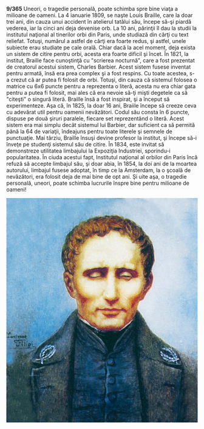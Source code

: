 **9/365** Uneori, o tragedie personală, poate schimba spre bine viaţa a milioane de oameni. La 4 ianuarie 1809, se naşte Louis Braille, care la doar trei ani, din cauza unui accident în atelierul tatălui său, începe să-şi piardă vederea, iar la cinci ani deja devenise orb. La 10 ani, părinţii îl dau la studii la institutul naţional al tinerilor orbi din Paris, unde studiază din cărţi cu text reliefat. Totuşi, numărul a astfel de cărţi era foarte redus, şi astfel, unele subiecte erau studiate pe cale orală. Chiar dacă la acel moment, deja exista un sistem de citire pentru orbi, acesta era foarte dificil şi încet. În 1821, la institut, Braille face cunoştinţă cu "scrierea nocturnă", care a fost prezentat de creatorul acestui sistem, Charles Barbier. Acest sistem fusese inventat pentru armată, însă era prea complex şi a fost respins. Cu toate acestea, s-a crezut că ar putea fi folosit de orbi. Totuşi, din cauza că sistemul folosea o matrice cu 6x6 puncte pentru a reprezenta o literă, acesta nu era chiar gata pentru a putea fi folosit, mai ales că era nevoie să-ţi mişti degetele ca să "citeşti" o singură literă. Braille însă a fost inspirat, şi a început să experimenteze. Aşa că, în 1825, la doar 16 ani, Braiile începe să creeze ceva cu adevărat util pentru oamenii nevăzători. Codul său consta în 6 puncte, dispuse pe două şiruri paralele, fiecare set reprezentând o literă. Acest sistem era mai simplu decât sistemul lui Barbier, dar suficient ca să permită până la 64 de variaţii, îndeajuns pentru toate literele şi semnele de punctuaţie. Mai târziu, Braille însuşi devine profesor la institut, şi începe să-i înveţe pe studenţi sistemul său de citire. În 1834, este invitat să demonstreze utilitatea limbajului la Expoziţia Industriei, sporindu-i popularitatea. În ciuda acestui fapt, Institutul naţional al orbilor din Paris încă refuză să accepte limbajul său, şi doar abia, în 1854, la doi ani de la moartea autorului, limbajul fusese adoptat, în timp ce la Amsterdam, la o şcoală de nevăzători, era folosit deja de mai bine de opt ani. Şi uite aşa, o tragedie personală, uneori, poate schimba lucrurile înspre bine pentru milioane de oameni!

![Louis Braille](image-1.jpg)

